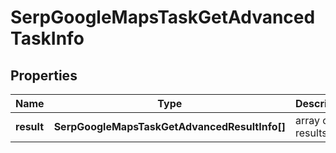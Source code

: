 # SerpGoogleMapsTaskGetAdvancedTaskInfo

## Properties

| Name | Type | Description | Notes |
|------------ | ------------- | ------------- | -------------|
**result** | **SerpGoogleMapsTaskGetAdvancedResultInfo[]** | array of results |[optional]|
